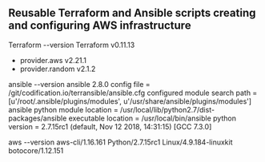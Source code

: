 ## Reusable Terraform and Ansible scripts creating and configuring AWS infrastructure

Terraform --version
Terraform v0.11.13
+ provider.aws v2.21.1
+ provider.random v2.1.2

ansible --version
ansible 2.8.0
  config file = /git/codification.io/terransible/ansible.cfg
  configured module search path = [u'/root/.ansible/plugins/modules', u'/usr/share/ansible/plugins/modules']
  ansible python module location = /usr/local/lib/python2.7/dist-packages/ansible
  executable location = /usr/local/bin/ansible
  python version = 2.7.15rc1 (default, Nov 12 2018, 14:31:15) [GCC 7.3.0]

aws --version
aws-cli/1.16.161 Python/2.7.15rc1 Linux/4.9.184-linuxkit botocore/1.12.151
